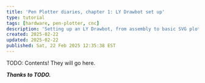 ```yaml
---
title: 'Pen Plotter diaries, chapter 1: LY Drawbot set up'
type: tutorial
tags: [hardware, pen-plotter, cnc]
description: 'Setting up an LY Drawbot, from assembly to basic SVG plotting'
created: 2025-02-22
updated: 2025-02-22
published: Sat, 22 Feb 2025 12:35:38 EST
---
```


TODO: Contents! They will go here.

***Thanks to TODO.***
